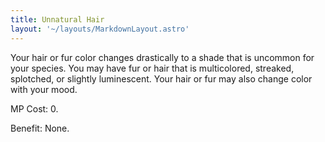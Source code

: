 ```yaml
---
title: Unnatural Hair
layout: '~/layouts/MarkdownLayout.astro'
---
```

Your hair or fur color changes drastically to a shade that is uncommon for
your species. You may have fur or hair that is multicolored, streaked,
splotched, or slightly luminescent. Your hair or fur may also change color
with your mood.

MP Cost: 0.

Benefit: None.

